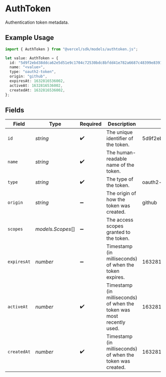# AuthToken

Authentication token metadata.

## Example Usage

```typescript
import { AuthToken } from "@vercel/sdk/models/authtoken.js";

let value: AuthToken = {
  id: "5d9f2ebd38ddca62e5d51e9c1704c72530bdc8bfdd41e782a6687c48399e8391",
  name: "<value>",
  type: "oauth2-token",
  origin: "github",
  expiresAt: 1632816536002,
  activeAt: 1632816536002,
  createdAt: 1632816536002,
};
```

## Fields

| Field                                                                 | Type                                                                  | Required                                                              | Description                                                           | Example                                                               |
| --------------------------------------------------------------------- | --------------------------------------------------------------------- | --------------------------------------------------------------------- | --------------------------------------------------------------------- | --------------------------------------------------------------------- |
| `id`                                                                  | *string*                                                              | :heavy_check_mark:                                                    | The unique identifier of the token.                                   | 5d9f2ebd38ddca62e5d51e9c1704c72530bdc8bfdd41e782a6687c48399e8391      |
| `name`                                                                | *string*                                                              | :heavy_check_mark:                                                    | The human-readable name of the token.                                 |                                                                       |
| `type`                                                                | *string*                                                              | :heavy_check_mark:                                                    | The type of the token.                                                | oauth2-token                                                          |
| `origin`                                                              | *string*                                                              | :heavy_minus_sign:                                                    | The origin of how the token was created.                              | github                                                                |
| `scopes`                                                              | *models.Scopes*[]                                                     | :heavy_minus_sign:                                                    | The access scopes granted to the token.                               |                                                                       |
| `expiresAt`                                                           | *number*                                                              | :heavy_minus_sign:                                                    | Timestamp (in milliseconds) of when the token expires.                | 1632816536002                                                         |
| `activeAt`                                                            | *number*                                                              | :heavy_check_mark:                                                    | Timestamp (in milliseconds) of when the token was most recently used. | 1632816536002                                                         |
| `createdAt`                                                           | *number*                                                              | :heavy_check_mark:                                                    | Timestamp (in milliseconds) of when the token was created.            | 1632816536002                                                         |